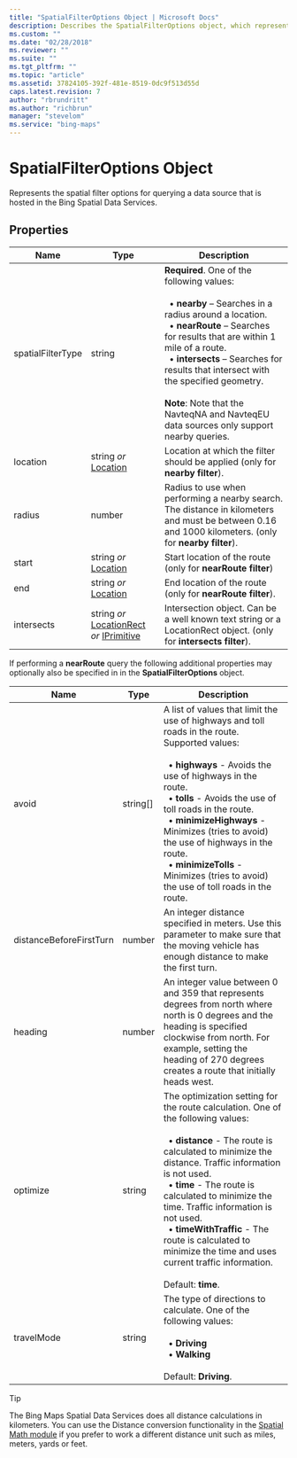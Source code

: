 ```yaml
---
title: "SpatialFilterOptions Object | Microsoft Docs"
description: Describes the SpatialFilterOptions object, which represents spatial filter options for querying, and provides a list of the object's properties.
ms.custom: ""
ms.date: "02/28/2018"
ms.reviewer: ""
ms.suite: ""
ms.tgt_pltfrm: ""
ms.topic: "article"
ms.assetid: 37824105-392f-481e-8519-0dc9f513d55d
caps.latest.revision: 7
author: "rbrundritt"
ms.author: "richbrun"
manager: "stevelom"
ms.service: "bing-maps"
---
```


# SpatialFilterOptions Object

Represents the spatial filter options for querying a data source that is hosted in the Bing Spatial Data Services.

## Properties

Name                    | Type                       | Description                              |
----------------------- | -------------------------- | ----------------------------------
spatialFilterType       | string                     | **Required**. One of the following values:<br/><br/>&nbsp; • **nearby** – Searches in a radius around a location.<br/>&nbsp; • **nearRoute** – Searches for results that are within 1 mile of a route.<br/>&nbsp; • **intersects** – Searches for results that intersect with the specified geometry.<br/><br/>**Note**: Note that the NavteqNA and NavteqEU data sources only support nearby queries. 
location                | string _or_ [Location](../../map-control-api/location-class.md)       | Location at which the filter should be applied (only for **nearby filter**).
radius                  | number                     | Radius to use when performing a nearby search.  The distance in kilometers and must be between 0.16 and 1000 kilometers. (only for **nearby filter**).
start                   | string _or_ [Location](../../map-control-api/location-class.md)       | Start location of the route (only for **nearRoute filter**)
end                     | string _or_ [Location](../../map-control-api/location-class.md)       | End location of the route (only for **nearRoute filter**).
intersects              | string _or_ [LocationRect](../../map-control-api/locationrect-class.md) _or_ [IPrimitive](../../map-control-api/iprimitive-class.md) | Intersection object. Can be a well known text string or a LocationRect object.  (only for **intersects filter**).

If performing a **nearRoute** query the following additional properties may optionally also be specified in in the **SpatialFilterOptions** object.

| Name                    | Type       | Description                                          |
|-------------------------|------------|------------------------------------------------------|
| avoid                   | string\[\] | A list of values that limit the use of highways and toll roads in the route. Supported values:<br/><br/>&nbsp; • **highways** - Avoids the use of highways in the route.<br/>&nbsp; • **tolls** - Avoids the use of toll roads in the route.<br/>&nbsp; • **minimizeHighways** - Minimizes (tries to avoid) the use of highways in the route.<br/>&nbsp; • **minimizeTolls** - Minimizes (tries to avoid) the use of toll roads in the route.  |
| distanceBeforeFirstTurn | number     | An integer distance specified in meters. Use this parameter to make sure that the moving vehicle has enough distance to make the first turn. |
| heading                 | number     | An integer value between 0 and 359 that represents degrees from north where north is 0 degrees and the heading is specified clockwise from north. For example, setting the heading of 270 degrees creates a route that initially heads west.   |
| optimize                | string     | The optimization setting for the route calculation. One of the following values:<br/><br/>&nbsp; • **distance** - The route is calculated to minimize the distance. Traffic information is not used.<br/>&nbsp; • **time** - The route is calculated to minimize the time. Traffic information is not used.<br/>&nbsp; • **timeWithTraffic** - The route is calculated to minimize the time and uses current traffic information.<br/><br/>Default: **time**. |
| travelMode              | string     | The type of directions to calculate. One of the following values:<br/><br/>&nbsp; • **Driving**<br/>&nbsp; • **Walking**<br/><br/>Default: **Driving**.  |


> [!TIP]
> The Bing Maps Spatial Data Services does all distance calculations in kilometers. You can use the Distance conversion functionality in the [Spatial Math module](../spatial-math-module/index.md) if you prefer to work a different distance unit such as miles, meters, yards or feet.
